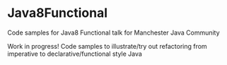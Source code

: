 # Java8Functional
Code samples for Java8 Functional talk for Manchester Java Community

Work in progress!
Code samples to illustrate/try out refactoring from imperative to declarative/functional style Java
